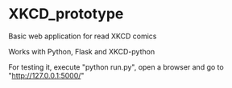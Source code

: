 # XKCD_prototype
Basic web application for read XKCD comics

Works with Python, Flask and XKCD-python

For testing it, execute "python run.py", open a browser and go to "http://127.0.0.1:5000/"
